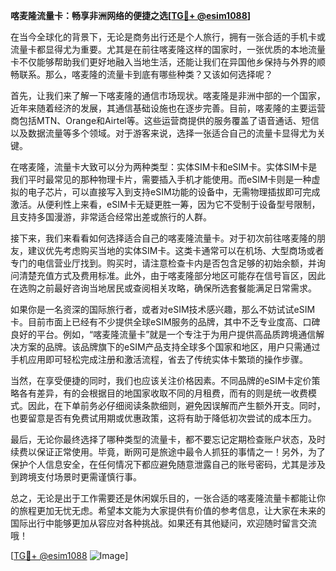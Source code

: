 **喀麦隆流量卡：畅享非洲网络的便捷之选[[TG💪+ @esim1088](https://t.me/s/esim1088)]**

在当今全球化的背景下，无论是商务出行还是个人旅行，拥有一张合适的手机卡或流量卡都显得尤为重要。尤其是在前往喀麦隆这样的国家时，一张优质的本地流量卡不仅能够帮助我们更好地融入当地生活，还能让我们在异国他乡保持与外界的顺畅联系。那么，喀麦隆的流量卡到底有哪些种类？又该如何选择呢？

首先，让我们来了解一下喀麦隆的通信市场现状。喀麦隆是非洲中部的一个国家，近年来随着经济的发展，其通信基础设施也在逐步完善。目前，喀麦隆的主要运营商包括MTN、Orange和Airtel等。这些运营商提供的服务覆盖了语音通话、短信以及数据流量等多个领域。对于游客来说，选择一张适合自己的流量卡显得尤为关键。

在喀麦隆，流量卡大致可以分为两种类型：实体SIM卡和eSIM卡。实体SIM卡是我们平时最常见的那种物理卡片，需要插入手机才能使用。而eSIM卡则是一种虚拟的电子芯片，可以直接写入到支持eSIM功能的设备中，无需物理插拔即可完成激活。从便利性上来看，eSIM卡无疑更胜一筹，因为它不受制于设备型号限制，且支持多国漫游，非常适合经常出差或旅行的人群。

接下来，我们来看看如何选择适合自己的喀麦隆流量卡。对于初次前往喀麦隆的朋友，建议优先考虑购买当地的实体SIM卡。这类卡通常可以在机场、大型商场或者专门的电信营业厅找到。购买时，请注意检查卡内是否包含足够的初始余额，并询问清楚充值方式及费用标准。此外，由于喀麦隆部分地区可能存在信号盲区，因此在选购之前最好咨询当地居民或查阅相关攻略，确保所选套餐能满足日常需求。

如果你是一名资深的国际旅行者，或者对eSIM技术感兴趣，那么不妨试试eSIM卡。目前市面上已经有不少提供全球eSIM服务的品牌，其中不乏专业度高、口碑良好的平台。例如，“喀麦隆流量卡”就是一个专注于为用户提供高品质跨境通信解决方案的品牌。该品牌旗下的eSIM产品支持全球多个国家和地区，用户只需通过手机应用即可轻松完成注册和激活流程，省去了传统实体卡繁琐的操作步骤。

当然，在享受便捷的同时，我们也应该关注价格因素。不同品牌的eSIM卡定价策略各有差异，有的会根据目的地国家收取不同的月租费，而有的则是统一收费模式。因此，在下单前务必仔细阅读条款细则，避免因误解而产生额外开支。同时，也要留意是否有免费试用期或优惠政策，这将有助于降低初次尝试的成本压力。

最后，无论你最终选择了哪种类型的流量卡，都不要忘记定期检查账户状态，及时续费以保证正常使用。毕竟，断网可是旅途中最令人抓狂的事情之一！另外，为了保护个人信息安全，在任何情况下都应避免随意泄露自己的账号密码，尤其是涉及到跨境支付场景时更需谨慎行事。

总之，无论是出于工作需要还是休闲娱乐目的，一张合适的喀麦隆流量卡都能让你的旅程更加无忧无虑。希望本文能为大家提供有价值的参考信息，让大家在未来的国际出行中能够更加从容应对各种挑战。如果还有其他疑问，欢迎随时留言交流哦！

[[TG💪+ @esim1088](https://t.me/s/esim1088) ![Image](https://i.postimg.cc/4NQfJmqS/Snipaste-2025-05-13-00-14-12.png)]